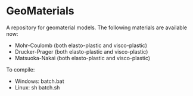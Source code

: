# GeoMaterials

A repository for geomaterial models. The following materials are available now:
- Mohr-Coulomb (both elasto-plastic and visco-plastic)
- Drucker-Prager (both elasto-plastic and visco-plastic)
- Matsuoka-Nakai (both elasto-plastic and visco-plastic)


To compile:
- Windows: batch.bat
- Linux: sh batch.sh
